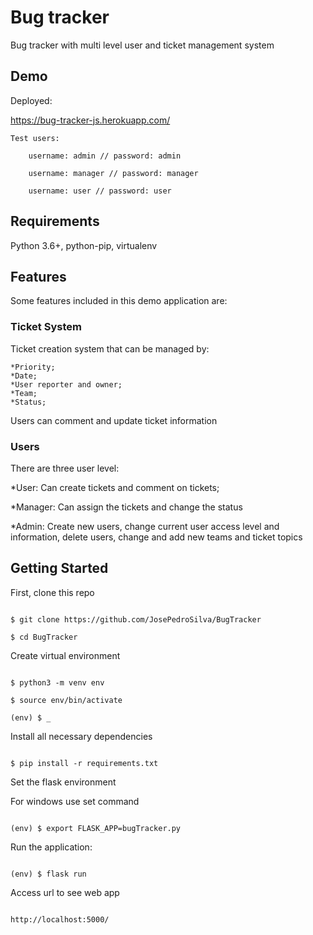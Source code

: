 # Bug tracker

  

Bug tracker with multi level user and ticket management system

  

## Demo

  

Deployed:

https://bug-tracker-js.herokuapp.com/

  

```
Test users:

	username: admin // password: admin

	username: manager // password: manager

	username: user // password: user

```

  

## Requirements
Python 3.6+, python-pip, virtualenv

  
  

## Features
Some features included in this demo application are:

  

### Ticket System

  Ticket creation system that can be managed by:
  
	*Priority;
	*Date;
	*User reporter and owner;
	*Team;
	*Status;
	
  Users can comment and update ticket information

### Users

  

There are three user level:

*User: Can create tickets and comment on tickets;

*Manager: Can assign the tickets and change the status

*Admin: Create new users, change current user access level and information, delete users, change and add new teams and ticket topics 

  
  

## Getting Started

  

First, clone this repo

  

```

$ git clone https://github.com/JosePedroSilva/BugTracker

$ cd BugTracker

```

  

Create virtual environment

  

```

$ python3 -m venv env

$ source env/bin/activate

(env) $ _

```

  

Install all necessary dependencies

  

```

$ pip install -r requirements.txt

```

Set the flask environment

For windows use set command

```

(env) $ export FLASK_APP=bugTracker.py

```

Run the application:

```

(env) $ flask run

```

Access url to see web app

```

http://localhost:5000/

```